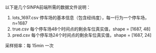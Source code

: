 以下是几个SINPA前端所需的数据文件说明：

1. lots_1697.csv 停车场的基本信息（包含经纬度），每一行为一个停车场，n=1687 
2. true.csv 每个停车场48个时间点的剩余车位真实值，shape = [1687, 48]
3. pred.csv 每个停车场24个时间点的剩余车位真实值，shape = [1687, 24]

采样频率：每 15min 一次